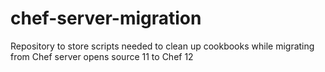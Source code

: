 # chef-server-migration
Repository to store scripts needed to clean up cookbooks while migrating from Chef server opens source 11 to Chef 12
